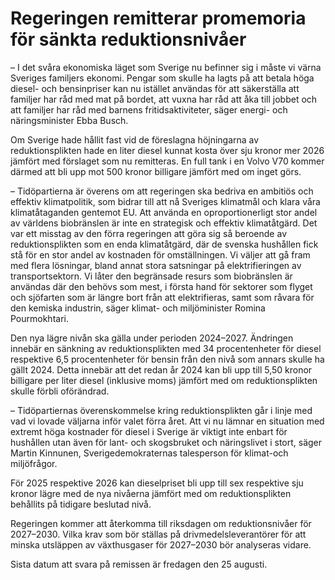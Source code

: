 # Regeringen remitterar promemoria för sänkta reduktionsnivåer

– I det svåra ekonomiska läget som Sverige nu befinner sig i måste vi värna Sveriges familjers ekonomi. Pengar som skulle ha lagts på att betala höga diesel- och bensinpriser kan nu istället användas för att säkerställa att familjer har råd med mat på bordet, att vuxna har råd att åka till jobbet och att familjer har råd med barnens fritidsaktiviteter, säger energi- och näringsminister Ebba Busch.

Om Sverige hade hållit fast vid de föreslagna höjningarna av reduktionsplikten hade en liter diesel kunnat kosta över sju kronor mer 2026 jämfört med förslaget som nu remitteras. En full tank i en Volvo V70 kommer därmed att bli upp mot 500 kronor billigare jämfört med om inget görs.

– Tidöpartierna är överens om att regeringen ska bedriva en ambitiös och effektiv klimatpolitik, som bidrar till att nå Sveriges klimatmål och klara våra klimatåtaganden gentemot EU. Att använda en oproportionerligt stor andel av världens biobränslen är inte en strategisk och effektiv klimatåtgärd. Det var ett misstag av den förra regeringen att göra sig så beroende av reduktionsplikten som en enda klimatåtgärd, där de svenska hushållen fick stå för en stor andel av kostnaden för omställningen. Vi väljer att gå fram med flera lösningar, bland annat stora satsningar på elektrifieringen av transportsektorn. Vi låter den begränsade resurs som biobränslen är användas där den behövs som mest, i första hand för sektorer som flyget och sjöfarten som är längre bort från att elektrifieras, samt som råvara för den kemiska industrin, säger klimat- och miljöminister Romina Pourmokhtari.

Den nya lägre nivån ska gälla under perioden 2024–2027. Ändringen innebär en sänkning av reduktionsplikten med 34 procentenheter för diesel respektive 6,5 procentenheter för bensin från den nivå som annars skulle ha gällt 2024. Detta innebär att det redan år 2024 kan bli upp till 5,50 kronor billigare per liter diesel (inklusive moms) jämfört med om reduktionsplikten skulle förbli oförändrad.

– Tidöpartiernas överenskommelse kring reduktionsplikten går i linje med vad vi lovade väljarna inför valet förra året. Att vi nu lämnar en situation med extremt höga kostnader för diesel i Sverige är viktigt inte enbart för hushållen utan även för lant- och skogsbruket och näringslivet i stort, säger Martin Kinnunen, Sverigedemokraternas talesperson för klimat-och miljöfrågor.

För 2025 respektive 2026 kan dieselpriset bli upp till sex respektive sju kronor lägre med de nya nivåerna jämfört med om reduktionsplikten behållits på tidigare beslutad nivå.

Regeringen kommer att återkomma till riksdagen om reduktionsnivåer för 2027–2030. Vilka krav som bör ställas på drivmedelsleverantörer för att minska utsläppen av växthusgaser för 2027–2030 bör analyseras vidare.

Sista datum att svara på remissen är fredagen den 25 augusti.
